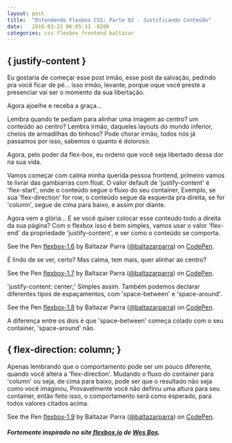 ```yaml
---
layout: post
title:  "Entendendo Flexbox CSS: Parte 02 - Justificando Conteúdo"
date:   2016-03-22 06:05:31 -0200
categories: css flexbox frontend baltazar
---
```


## \{ justify-content \}

Eu gostaria de começar esse post irmão, esse post da salvação, pedindo pra você ficar de pé...
isso irmão, levante, porque oque você preste a presenciar vai ser o momento da sua libertação.

Agora ajoelhe e receba a graça...

Lembra quando te pediam para alinhar uma imagem ao centro? um conteúdo ao centro?
Lembra irmão, daqueles layouts do mundo inferior, cheios de armadilhas do tinhoso?
Pode chorar irmão, todos nós já passamos por isso, sabemos o quanto é doloroso.

Agora, pelo poder da flex-box, eu ordeno que você seja libertado dessa dor na sua vida.

Vamos começar com calma minha querida pessoa frontend,
primeiro vamos te livrar das gambiarras com float.
O valor default de 'justify-content' é 'flex-start', onde o conteúdo segue o fluxo do seu container,
Exemplo, se sua 'flex-direction' for row, o conteúdo segue da esquerda pra direita, se for 'column',
segue de cima para baixo, e assim por diante.

Agora vem a glória... E se você quiser colocar esse conteúdo todo a direita da sua página?
Com o flexbox isso é bem simples, vamos usar o valor 'flex-end' da propriedade 'justify-content',
e ver como o conteúdo se comporta.

<p data-height="168" data-theme-id="22766" data-slug-hash="PNpvpa" data-default-tab="result" data-user="baltazarparra" class="codepen">See the Pen <a href="http://codepen.io/baltazarparra/pen/PNpvpa/">flexbox-1.6</a> by Baltazar Parra (<a href="http://codepen.io/baltazarparra">@baltazarparra</a>) on <a href="http://codepen.io">CodePen</a>.</p>
<script async src="//assets.codepen.io/assets/embed/ei.js"></script>

É lindo de se ver, certo? Mas calma, tem mais, quer alinhar ao centro?

<p data-height="168" data-theme-id="22766" data-slug-hash="jqBovN" data-default-tab="result" data-user="baltazarparra" class="codepen">See the Pen <a href="http://codepen.io/baltazarparra/pen/jqBovN/">flexbox-1.7</a> by Baltazar Parra (<a href="http://codepen.io/baltazarparra">@baltazarparra</a>) on <a href="http://codepen.io">CodePen</a>.</p>
<script async src="//assets.codepen.io/assets/embed/ei.js"></script>

'justify-content: center;' Simples assim. Também podemos declarar diferentes tipos de espaçamentos,
com 'space-between' e 'space-around'.

<p data-height="220" data-theme-id="22766" data-slug-hash="MypdPK" data-default-tab="result" data-user="baltazarparra" class="codepen">See the Pen <a href="http://codepen.io/baltazarparra/pen/MypdPK/">flexbox-1.8</a> by Baltazar Parra (<a href="http://codepen.io/baltazarparra">@baltazarparra</a>) on <a href="http://codepen.io">CodePen</a>.</p>
<script async src="//assets.codepen.io/assets/embed/ei.js"></script>

A diferença entre os dois é que 'space-between' começa colado com o seu container, 'space-around' não.

## \{ flex-direction: column; \}

Apenas lembrando que o comportamento pode ser um pouco diferente, quando você altera a 'flex-direction'.
Mudando o fluxo do container para 'column' ou seja, de cima para baixo, pode ser que o resultado não seja como você imaginou,
Provavelmente você não definiu uma altura para seu container, então feito isso, o comportamento será como esperado,
para todos valores citados acima.

<p data-height="400" data-theme-id="22766" data-slug-hash="mPWYaG" data-default-tab="result" data-user="baltazarparra" class="codepen">See the Pen <a href="http://codepen.io/baltazarparra/pen/mPWYaG/">flexbox-1.9</a> by Baltazar Parra (<a href="http://codepen.io/baltazarparra">@baltazarparra</a>) on <a href="http://codepen.io">CodePen</a>.</p>
<script async src="//assets.codepen.io/assets/embed/ei.js"></script>

##### Fortemente inspirado no site [flexbox.io](http://flexbox.io) de [Wes Bos](http://wesbos.com/).
